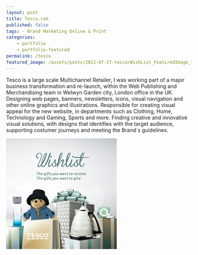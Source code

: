 ```yaml
---
layout: post
title: Tesco.com
published: false
tags: - Brand Marketing Online & Print
categories:
    - portfolio
    - portfolio-featured
permalink: /tesco
featured_image: /assets/posts/2012-07-27-tesco/WishList_FeatiredImage_300X300px.jpg
---
```

Tesco is a large scale Multichannel Retailer, I was working part of a major business transformation and re-launch, within the Web Publishing and Merchandising team in Welwyn Garden city, London office in the UK. Designing web pages, banners, newsletters, icons, visual navigation and other online graphics and illustrations. Responsible for creating visual appeal for the new website, in departments such as Clothing, Home, Technology and Gaming, Sports and more. Finding creative and innovative visual solutions, with designs that identifies with the target audience, supporting costumer journeys and meeting the Brand\`s guidelines.

[![](/assets/posts/2012-07-27-tesco/WishList_FeatiredImage_300X300px.jpg)](#)



&nbsp;

&nbsp;





&nbsp;





&nbsp;



